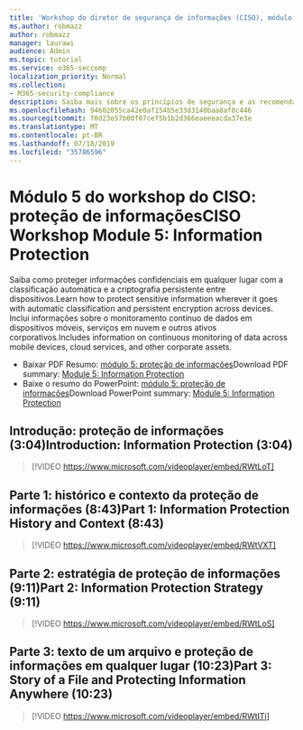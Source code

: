 ```yaml
---
title: 'Workshop do diretor de segurança de informações (CISO), módulo 5: proteção de informações'
ms.author: robmazz
author: robmazz
manager: laurawi
audience: Admin
ms.topic: tutorial
ms.service: o365-seccomp
localization_priority: Normal
ms.collection:
- M365-security-compliance
description: Saiba mais sobre os princípios de segurança e as recomendações para modernização de segurança em sua organização.
ms.openlocfilehash: 94602055ca42e0af154b5e33d3140baa8af0c446
ms.sourcegitcommit: f0d23e57b00f07cef5b1b2d366eaeeeacda37e3e
ms.translationtype: MT
ms.contentlocale: pt-BR
ms.lasthandoff: 07/18/2019
ms.locfileid: "35786596"
---
```

# <a name="ciso-workshop-module-5-information-protection"></a><span data-ttu-id="ca492-103">Módulo 5 do workshop do CISO: proteção de informações</span><span class="sxs-lookup"><span data-stu-id="ca492-103">CISO Workshop Module 5: Information Protection</span></span>

<span data-ttu-id="ca492-104">Saiba como proteger informações confidenciais em qualquer lugar com a classificação automática e a criptografia persistente entre dispositivos.</span><span class="sxs-lookup"><span data-stu-id="ca492-104">Learn how to protect sensitive information wherever it goes with automatic classification and persistent encryption across devices.</span></span> <span data-ttu-id="ca492-105">Inclui informações sobre o monitoramento contínuo de dados em dispositivos móveis, serviços em nuvem e outros ativos corporativos.</span><span class="sxs-lookup"><span data-stu-id="ca492-105">Includes information on continuous monitoring of data across mobile devices, cloud services, and other corporate assets.</span></span>

- <span data-ttu-id="ca492-106">Baixar PDF Resumo: [módulo 5: proteção de informações](media/ciso-workshop-5-information-protection-strategy.pdf)</span><span class="sxs-lookup"><span data-stu-id="ca492-106">Download PDF summary: [Module 5: Information Protection](media/ciso-workshop-5-information-protection-strategy.pdf)</span></span>
- <span data-ttu-id="ca492-107">Baixe o resumo do PowerPoint: [módulo 5: proteção de informações](https://docs.microsoft.com/office365/securitycompliance/media/ciso-workshop-5-information-protection-strategy.pptx)</span><span class="sxs-lookup"><span data-stu-id="ca492-107">Download PowerPoint summary: [Module 5: Information Protection](https://docs.microsoft.com/office365/securitycompliance/media/ciso-workshop-5-information-protection-strategy.pptx)</span></span>

## <a name="introduction-information-protection-304"></a><span data-ttu-id="ca492-108">Introdução: proteção de informações (3:04)</span><span class="sxs-lookup"><span data-stu-id="ca492-108">Introduction: Information Protection (3:04)</span></span>

> [!VIDEO https://www.microsoft.com/videoplayer/embed/RWtLoT]

## <a name="part-1-information-protection-history-and-context-843"></a><span data-ttu-id="ca492-109">Parte 1: histórico e contexto da proteção de informações (8:43)</span><span class="sxs-lookup"><span data-stu-id="ca492-109">Part 1: Information Protection History and Context (8:43)</span></span>

> [!VIDEO https://www.microsoft.com/videoplayer/embed/RWtVXT]

## <a name="part-2-information-protection-strategy-911"></a><span data-ttu-id="ca492-110">Parte 2: estratégia de proteção de informações (9:11)</span><span class="sxs-lookup"><span data-stu-id="ca492-110">Part 2: Information Protection Strategy (9:11)</span></span>

> [!VIDEO https://www.microsoft.com/videoplayer/embed/RWtLoS]

## <a name="part-3-story-of-a-file-and-protecting-information-anywhere-1023"></a><span data-ttu-id="ca492-111">Parte 3: texto de um arquivo e proteção de informações em qualquer lugar (10:23)</span><span class="sxs-lookup"><span data-stu-id="ca492-111">Part 3: Story of a File and Protecting Information Anywhere (10:23)</span></span>

> [!VIDEO https://www.microsoft.com/videoplayer/embed/RWtITi]